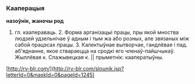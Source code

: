 ### Кааперацыя
**назоўнік, жаночы род**

1. гл. каапераваць. 2. Форма арганізацыі працы, пры якой мноства людзей удзельнічае ў адным і тым жа або розных, але звязаных між сабой працэсах працы. 3. Калектыўнае вытворчае, гандлёвае і пад. аб'яднанне, якое ствараецца на сродкі яго членаў-пайшчыкаў. Жыллёвая к. Спажывецкая к. || прыметнік: кааператыўны.

<a rel="author">[http://rv-blr.com/](http://rv-blr.com/slounik.jsp?letterId=0&maskId=0&pageId=1245)</a>
